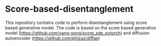 # Score-based-disentanglement
This repository contains code to perform disentanglement using score based generative model. The code is based on the score based generative model (https://github.com/yang-song/score_sde_pytorch)
and diffusion autoencoder (https://github.com/phizaz/diffae)
